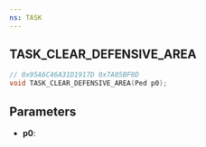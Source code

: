 ```yaml
---
ns: TASK
---
```

## TASK_CLEAR_DEFENSIVE_AREA

```c
// 0x95A6C46A31D1917D 0x7A05BF0D
void TASK_CLEAR_DEFENSIVE_AREA(Ped p0);
```


## Parameters
* **p0**: 

